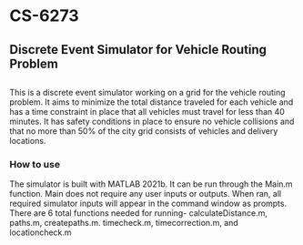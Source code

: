 # CS-6273

<h2> Discrete Event Simulator for Vehicle Routing Problem <h2></h2>

This is a discrete event simulator working on a grid for the vehicle routing problem. It aims to minimize the total distance traveled for each vehicle and has a time constraint in place that all vehicles must travel for less than 40 minutes. It has safety conditions in place to ensure no vehicle collisions and that no more than 50% of the city grid consists of vehicles and delivery locations.

<h3>How to use</h3>
The simulator is built with MATLAB 2021b. It can be run through the Main.m function. Main does not require any user inputs or outputs. When ran, all required simulator inputs will appear in the command window as prompts. There are 6 total functions needed for running- calculateDistance.m, paths.m, createpaths.m. timecheck.m, timecorrection.m, and locationcheck.m

